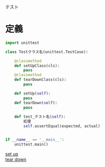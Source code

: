 テスト
# 定義
```python
import unittest

class Testクラス名(unittest.TestCase):

	@classmethod
	def setUpClass(cls):
		pass
	@classmethod
	def tearDownClass(cls):
		pass

	def setUp(self):
		pass
	def tearDown(self):
		pass
	
	def test_テスト名(self):
		処理
		self.assertEqual(expected, actual)


if __name__ == '__main__':
	unittest.main()
```

[set up](set_up.md)  
[tear down](tear_down.md)  
